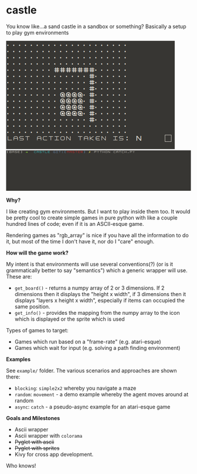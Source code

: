 # castle
You know like...a sand castle in a sandbox or something? Basically a setup to play gym environments

![Castle Example](castle-movement.gif)
![Castle Example](castle.gif)


**Why?**

I like creating gym environments. But I want to play inside them too. It would be pretty cool
to create simple games in pure python with like a couple hundred lines of code; even if it is
an ASCII-esque game.

Rendering games as "rgb_array" is nice if you have all the information to do it, but most of the time I don't have it,
nor do I "care" enough.

**How will the game work?**

My intent is that environments will use several conventions(?) (or is it grammatically better to say "semantics") which a generic wrapper will use. These are:

*  `get_board()` - returns a numpy array of 2 or 3 dimensions. If 2 dimensions then it displays the "height x width", if 3 dimensions then it displays "layers x height x width", especially if items can occupied the same position. 
*  `get_info()` - provides the mapping from the numpy array to the icon which is displayed or the sprite which is used

Types of games to target:

-  Games which run based on a "frame-rate" (e.g. atari-esque)
-  Games which wait for input (e.g. solving a path finding environment)

**Examples**

See `example/` folder. The various scenarios and approaches are shown there:

*  `blocking`: `simple2x2` whereby you navigate a maze
*  `random`: `movement` - a demo example whereby the agent moves around at random
*  `async`: `catch` - a pseudo-async example for an atari-esque game

**Goals and Milestones**

*  Ascii wrapper
*  Ascii wrapper with `colorama`
*  <s>Pyglet with ascii</s>
*  <s>Pyglet with sprites</s>
*  Kivy for cross app development. 

Who knows!


